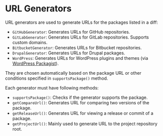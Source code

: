 # URL Generators

URL generators are used to generate URLs for the packages listed in a diff:

- `GitHubGenerator`: Generates URLs for GitHub repositories.
- `GitLabGenerator`: Generates URLs for GitLab repositories. Supports custom domains.
- `BitbucketGenerator`: Generates URLs for Bitbucket repositories.
- `DrupalGenerator`: Generates URLs for Drupal packages.
- `WordPress`: Generates URLs for WordPress plugins and themes (via [WordPress Packagist](https://wpackagist.org/)).

They are chosen automatically based on the package URL or other conditions specified in `supportsPackage()` method.

Each generator must have following methods:

- `supportsPackage()`: Checks if the generator supports the package.
- `getCompareUrl()`: Generates URL for comparing two versions of the package.
- `getReleaseUrl()`: Generates URL for viewing a release or commit of a package.
- `getProjectUrl()`: Mainly used to generate URL to the project repository root.
